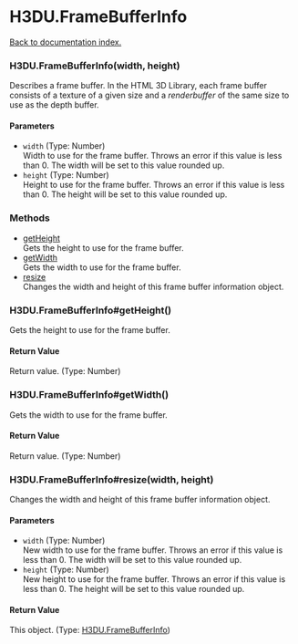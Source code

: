 # H3DU.FrameBufferInfo

[Back to documentation index.](index.md)

 <a name='H3DU.FrameBufferInfo'></a>
### H3DU.FrameBufferInfo(width, height)

Describes a frame buffer. In the HTML 3D Library,
each frame buffer consists of a texture of a given size and a <i>renderbuffer</i> of the same
size to use as the depth buffer.

#### Parameters

* `width` (Type: Number)<br>
    Width to use for the frame buffer. Throws an error if this value is less than 0. The width will be set to this value rounded up.
* `height` (Type: Number)<br>
    Height to use for the frame buffer. Throws an error if this value is less than 0. The height will be set to this value rounded up.

### Methods

* [getHeight](#H3DU.FrameBufferInfo_H3DU.FrameBufferInfo_getHeight)<br>Gets the height to use for the frame buffer.
* [getWidth](#H3DU.FrameBufferInfo_H3DU.FrameBufferInfo_getWidth)<br>Gets the width to use for the frame buffer.
* [resize](#H3DU.FrameBufferInfo_H3DU.FrameBufferInfo_resize)<br>Changes the width and height of this frame buffer information object.

 <a name='H3DU.FrameBufferInfo_H3DU.FrameBufferInfo_getHeight'></a>
### H3DU.FrameBufferInfo#getHeight()

Gets the height to use for the frame buffer.

#### Return Value

Return value. (Type: Number)

 <a name='H3DU.FrameBufferInfo_H3DU.FrameBufferInfo_getWidth'></a>
### H3DU.FrameBufferInfo#getWidth()

Gets the width to use for the frame buffer.

#### Return Value

Return value. (Type: Number)

 <a name='H3DU.FrameBufferInfo_H3DU.FrameBufferInfo_resize'></a>
### H3DU.FrameBufferInfo#resize(width, height)

Changes the width and height of this frame buffer information object.

#### Parameters

* `width` (Type: Number)<br>
    New width to use for the frame buffer. Throws an error if this value is less than 0. The width will be set to this value rounded up.
* `height` (Type: Number)<br>
    New height to use for the frame buffer. Throws an error if this value is less than 0. The height will be set to this value rounded up.

#### Return Value

This object. (Type: <a href="H3DU.FrameBufferInfo.md">H3DU.FrameBufferInfo</a>)
